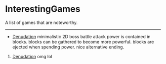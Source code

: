InterestingGames
================

A list of games that are noteworthy.


-----------------------------------

* [Denudation](https://dl.dropboxusercontent.com/u/5333420/denudation.html)
    minimalistic 2D boss battle
    attack power is contained in blocks. blocks can be gathered to become more powerful. blocks are ejected when spending power.
    nice alternative ending.

1. [Denudation](https://dl.dropboxusercontent.com/u/5333420/denudation.html)
   omg
   lol
